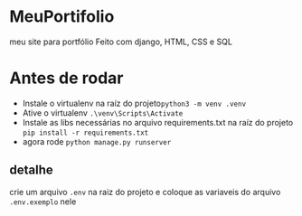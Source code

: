 # MeuPortifolio
meu site para portfólio 
Feito com django, HTML, CSS e SQL

# Antes de rodar
* Instale o virtualenv na raíz do projeto```python3 -m venv .venv```
* Ative o virtualenv ```.\venv\Scripts\Activate```
* Instale as libs necessárias no arquivo requirements.txt na raíz do projeto ```pip install -r requirements.txt```
* agora rode ```python manage.py runserver```

## detalhe
crie um arquivo ```.env``` na raiz do projeto e coloque as variaveis do arquivo ```.env.exemplo``` nele
